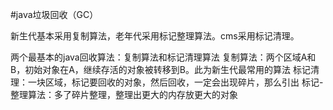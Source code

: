 #java垃圾回收（GC）

新生代基本采用复制算法，老年代采用标记整理算法。cms采用标记清理。

两个最基本的java回收算法：复制算法和标记清理算法
复制算法：两个区域A和B，初始对象在A，继续存活的对象被转移到B。此为新生代最常用的算法
标记清理：一块区域，标记要回收的对象，然后回收，一定会出现碎片，那么引出
标记-整理算法：多了碎片整理，整理出更大的内存放更大的对象
